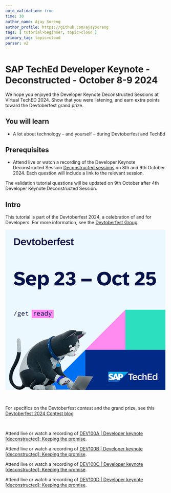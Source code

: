 ```yaml
---
auto_validation: true
time: 30
author_name: Ajay Soreng
author_profile: https://github.com/ajaysoreng
tags: [ tutorial>beginner, topic>cloud ]
primary_tag: topic>cloud
parser: v2
---
```

  
# SAP TechEd Developer Keynote - Deconstructed - October 8-9 2024

<!-- description --> We hope you enjoyed the Developer Keynote Deconstructed Sessions at Virtual TechED 2024. Show that you were listening, and earn extra points toward the Devtoberfest grand prize. 
 
## You will learn
- A lot about technology – and yourself – during Devtoberfest and TechEd

## Prerequisites
- Attend live or watch a recording of the Developer Keynote Deconstructed Session [Deconstructed sessions](https://www.sap.com/events/teched/virtual/flow/sap/te24/catalog/page/catalog?tab.day=20241008&search.sessiontype=1723201823689001x3JQ) on 8th and 9th October 2024. Each question will include a link to the relevant session. 

The validation tutorial questions will be updated on 9th October after 4th Developer Keynote Deconstructed Session.


## Intro
This tutorial is part of the Devtoberfest 2024, a celebration of and for Developers. For more information, see the [Devtoberfest Group](https://groups.community.sap.com/t5/devtoberfest/gh-p/Devtoberfest).

![Devtoberfest](promo-image-kasimir-square.png)



&nbsp;

For specifics on the Devtoberfest contest and the grand prize, see this [Devtoberfest 2024 Contest blog](https://community.sap.com/t5/devtoberfest-blog-posts/devtoberfest-2024-contest/ba-p/13781593)

&nbsp;



Attend live or watch a recording of [DEV100A | Developer keynote [deconstructed]: Keeping the promise](https://www.sap.com/events/teched/virtual/flow/sap/te24/catalog/page/catalog/session/1723227572954001ZlyL). 

Attend live or watch a recording of [DEV100B | Developer keynote [deconstructed]: Keeping the promise](https://www.sap.com/events/teched/virtual/flow/sap/te24/catalog/page/catalog/session/1723584532995001g7Xm). 

Attend live or watch a recording of [DEV100C | Developer keynote [deconstructed]: Keeping the promise](https://www.sap.com/events/teched/virtual/flow/sap/te24/catalog/page/catalog/session/1723584818582001sYFr). 

Attend live or watch a recording of [DEV100D | Developer keynote [deconstructed]: Keeping the promise](https://www.sap.com/events/teched/virtual/flow/sap/te24/catalog/page/catalog/session/1723584989965001WvJF).  




